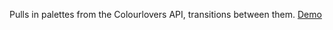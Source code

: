 Pulls in palettes from the Colourlovers API, transitions between them.
[Demo](http://ryan-ludwig.github.io/color-tide/)
